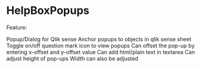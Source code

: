 # HelpBoxPopups

Feature:

Popup/Dialog for Qlik sense
Anchor popups to objects in qlik sense sheet
Toggle on/off question mark icon to view popups
Can offset the pop-up by entering x-offset and y-offset value
Can add html/plain text in textarea
Can adjust height of pop-ups
Width can also be adjusted
